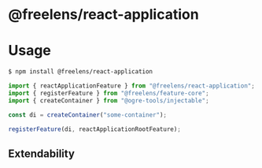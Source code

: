 # @freelens/react-application

# Usage

```bash
$ npm install @freelens/react-application
```

```typescript
import { reactApplicationFeature } from "@freelens/react-application";
import { registerFeature } from "@freelens/feature-core";
import { createContainer } from "@ogre-tools/injectable";

const di = createContainer("some-container");

registerFeature(di, reactApplicationRootFeature);
```

## Extendability
